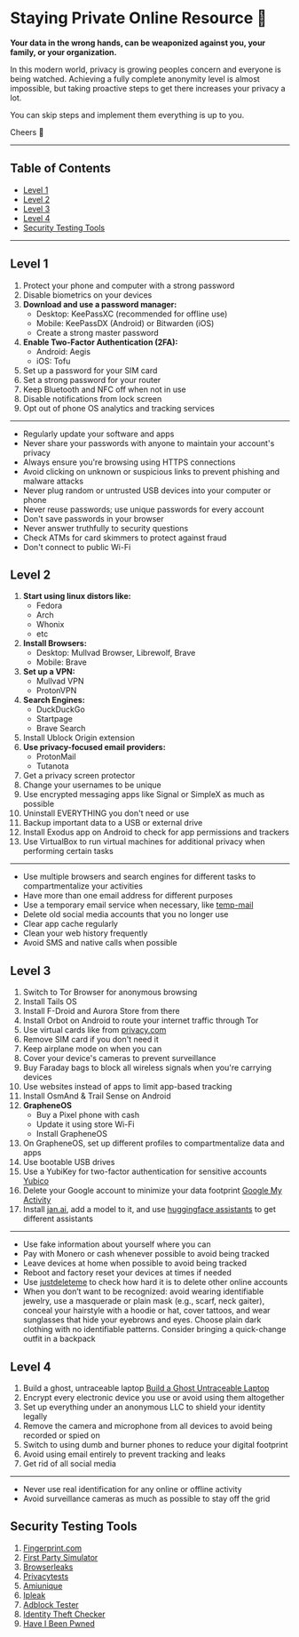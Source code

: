 # Staying Private Online Resource 🚀

**Your data in the wrong hands, can be weaponized against you, your family, or your organization.**

In this modern world, privacy is growing peoples concern and everyone is being watched. Achieving a fully complete anonymity level is almost impossible, but taking proactive steps to get there increases your privacy a lot.

You can skip steps and implement them everything is up to you.

Cheers 🥂

---

## Table of Contents

- [Level 1](#level-1)
- [Level 2](#level-2)
- [Level 3](#level-3)
- [Level 4](#level-4)
- [Security Testing Tools](#security-testing-tools)

---

## Level 1

1. Protect your phone and computer with a strong password
2. Disable biometrics on your devices
3. **Download and use a password manager:**
   - Desktop: KeePassXC (recommended for offline use)
   - Mobile: KeePassDX (Android) or Bitwarden (iOS)
   - Create a strong master password
4. **Enable Two-Factor Authentication (2FA):**
   - Android: Aegis
   - iOS: Tofu
5. Set up a password for your SIM card
6. Set a strong password for your router
7. Keep Bluetooth and NFC off when not in use
8. Disable notifications from lock screen
9. Opt out of phone OS analytics and tracking services

---

- Regularly update your software and apps
- Never share your passwords with anyone to maintain your account's privacy
- Always ensure you're browsing using HTTPS connections
- Avoid clicking on unknown or suspicious links to prevent phishing and malware attacks
- Never plug random or untrusted USB devices into your computer or phone
- Never reuse passwords; use unique passwords for every account
- Don't save passwords in your browser
- Never answer truthfully to security questions
- Check ATMs for card skimmers to protect against fraud
- Don't connect to public Wi-Fi

## Level 2

1. **Start using linux distors like:**
   - Fedora
   - Arch
   - Whonix
   - etc
2. **Install Browsers:**
   - Desktop: Mullvad Browser, Librewolf, Brave
   - Mobile: Brave
3. **Set up a VPN:**
   - Mullvad VPN
   - ProtonVPN
4. **Search Engines:**
   - DuckDuckGo
   - Startpage
   - Brave Search
5. Install Ublock Origin extension
6. **Use privacy-focused email providers:**
   - ProtonMail
   - Tutanota
7. Get a privacy screen protector
8. Change your usernames to be unique
9. Use encrypted messaging apps like Signal or SimpleX as much as possible
10. Uninstall EVERYTHING you don't need or use
11. Backup important data to a USB or external drive
12. Install Exodus app on Android to check for app permissions and trackers
13. Use VirtualBox to run virtual machines for additional privacy when performing certain tasks

---

- Use multiple browsers and search engines for different tasks to compartmentalize your activities
- Have more than one email address for different purposes
- Use a temporary email service when necessary, like [temp-mail](https://temp-mail.org/)
- Delete old social media accounts that you no longer use
- Clear app cache regularly
- Clean your web history frequently
- Avoid SMS and native calls when possible

## Level 3

1. Switch to Tor Browser for anonymous browsing
2. Install Tails OS
3. Install F-Droid and Aurora Store from there
4. Install Orbot on Android to route your internet traffic through Tor
5. Use virtual cards like from [privacy.com](https://privacy.com/)
6. Remove SIM card if you don't need it
7. Keep airplane mode on when you can
8. Cover your device's cameras to prevent surveillance
9. Buy Faraday bags to block all wireless signals when you're carrying devices
10. Use websites instead of apps to limit app-based tracking
11. Install OsmAnd & Trail Sense on Android
12. **GrapheneOS**
    - Buy a Pixel phone with cash
    - Update it using store Wi-Fi
    - Install GrapheneOS
13. On GrapheneOS, set up different profiles to compartmentalize data and apps
14. Use bootable USB drives
15. Use a YubiKey for two-factor authentication for sensitive accounts [Yubico](https://www.yubico.com/)
16. Delete your Google account to minimize your data footprint [Google My Activity](https://myactivity.google.com/)
17. Install [jan.ai](https://jan.ai/), add a model to it, and use [huggingface assistants](https://huggingface.co/chat/assistants) to get different assistants

---

- Use fake information about yourself where you can
- Pay with Monero or cash whenever possible to avoid being tracked
- Leave devices at home when possible to avoid being tracked
- Reboot and factory reset your devices at times if needed
- Use [justdeleteme](https://justdeleteme.xyz/) to check how hard it is to delete other online accounts
- When you don’t want to be recognized: avoid wearing identifiable jewelry, use a masquerade or plain mask (e.g., scarf, neck gaiter), conceal your hairstyle with a hoodie or hat, cover tattoos, and wear sunglasses that hide your eyebrows and eyes. Choose plain dark clothing with no identifiable patterns. Consider bringing a quick-change outfit in a backpack

## Level 4

1. Build a ghost, untraceable laptop [Build a Ghost Untraceable Laptop](https://youtu.be/53_e3lmk6Mo)
2. Encrypt every electronic device you use or avoid using them altogether
3. Set up everything under an anonymous LLC to shield your identity legally
4. Remove the camera and microphone from all devices to avoid being recorded or spied on
5. Switch to using dumb and burner phones to reduce your digital footprint
6. Avoid using email entirely to prevent tracking and leaks
7. Get rid of all social media

---

- Never use real identification for any online or offline activity
- Avoid surveillance cameras as much as possible to stay off the grid

## Security Testing Tools

1. [Fingerprint.com](https://fingerprint.com/)
2. [First Party Simulator](https://firstpartysimulator.org/)
3. [Browserleaks](https://browserleaks.com/)
4. [Privacytests](https://privacytests.org/)
5. [Amiunique](https://www.amiunique.org/)
6. [Ipleak](https://ipleak.net/)
7. [Adblock Tester](https://d3ward.github.io/toolz/adblock.html)
8. [Identity Theft Checker](https://www.f-secure.com/en/identity-theft-checker)
9. [Have I Been Pwned](https://haveibeenpwned.com/)
